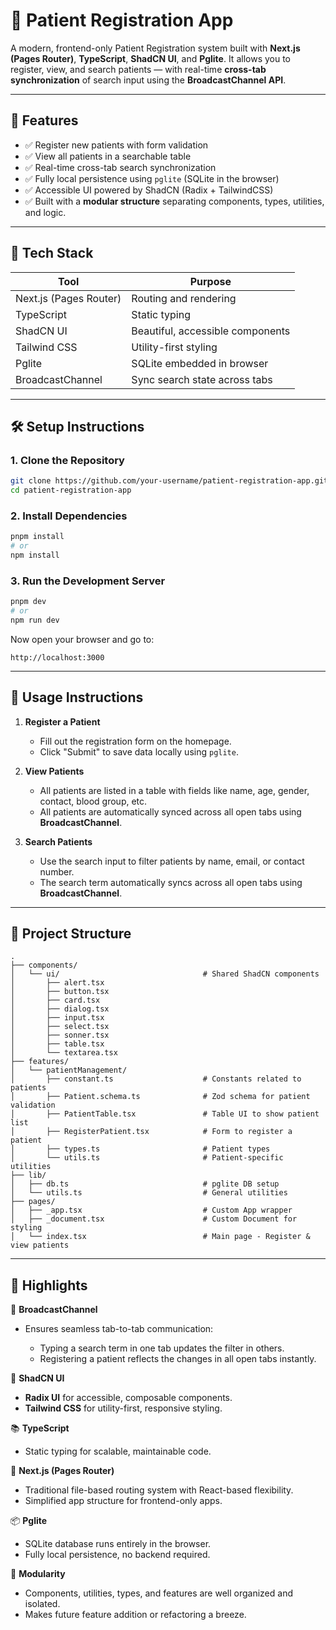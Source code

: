 # 🏥 Patient Registration App

A modern, frontend-only Patient Registration system built with **Next.js (Pages Router)**, **TypeScript**, **ShadCN UI**, and **Pglite**. It allows you to register, view, and search patients — with real-time **cross-tab synchronization** of search input using the **BroadcastChannel API**.

---

## 🚀 Features

- ✅ Register new patients with form validation
- ✅ View all patients in a searchable table
- ✅ Real-time cross-tab search synchronization
- ✅ Fully local persistence using `pglite` (SQLite in the browser)
- ✅ Accessible UI powered by ShadCN (Radix + TailwindCSS)
- ✅ Built with a **modular structure** separating components, types, utilities, and logic.

---

## 🧠 Tech Stack

| Tool                   | Purpose                          |
| ---------------------- | -------------------------------- |
| Next.js (Pages Router) | Routing and rendering            |
| TypeScript             | Static typing                    |
| ShadCN UI              | Beautiful, accessible components |
| Tailwind CSS           | Utility-first styling            |
| Pglite                 | SQLite embedded in browser       |
| BroadcastChannel       | Sync search state across tabs    |

---

## 🛠️ Setup Instructions

### 1. Clone the Repository

```bash
git clone https://github.com/your-username/patient-registration-app.git
cd patient-registration-app
```

### 2. Install Dependencies

```bash
pnpm install
# or
npm install
```

### 3. Run the Development Server

```bash
pnpm dev
# or
npm run dev
```

Now open your browser and go to:

```
http://localhost:3000
```

---

## 🧪 Usage Instructions

1. **Register a Patient**

   - Fill out the registration form on the homepage.
   - Click "Submit" to save data locally using `pglite`.

2. **View Patients**

   - All patients are listed in a table with fields like name, age, gender, contact, blood group, etc.
   - All patients are automatically synced across all open tabs using **BroadcastChannel**.

3. **Search Patients**

   - Use the search input to filter patients by name, email, or contact number.
   - The search term automatically syncs across all open tabs using **BroadcastChannel**.

---

## 📁 Project Structure

```
.
├── components/
│   └── ui/                                # Shared ShadCN components
│       ├── alert.tsx
│       ├── button.tsx
│       ├── card.tsx
│       ├── dialog.tsx
│       ├── input.tsx
│       ├── select.tsx
│       ├── sonner.tsx
│       ├── table.tsx
│       └── textarea.tsx
├── features/
│   └── patientManagement/
│       ├── constant.ts                    # Constants related to patients
│       ├── Patient.schema.ts              # Zod schema for patient validation
│       ├── PatientTable.tsx               # Table UI to show patient list
│       ├── RegisterPatient.tsx            # Form to register a patient
│       ├── types.ts                       # Patient types
│       └── utils.ts                       # Patient-specific utilities
├── lib/
│   ├── db.ts                              # pglite DB setup
│   └── utils.ts                           # General utilities
├── pages/
│   ├── _app.tsx                           # Custom App wrapper
│   ├── _document.tsx                      # Custom Document for styling
│   └── index.tsx                          # Main page - Register & view patients
```

---

## 🤔 Highlights

🔄 **BroadcastChannel**

- Ensures seamless tab-to-tab communication:

  - Typing a search term in one tab updates the filter in others.
  - Registering a patient reflects the changes in all open tabs instantly.

🌟 **ShadCN UI**

- **Radix UI** for accessible, composable components.
- **Tailwind CSS** for utility-first, responsive styling.

📚 **TypeScript**

- Static typing for scalable, maintainable code.

🚀 **Next.js (Pages Router)**

- Traditional file-based routing system with React-based flexibility.
- Simplified app structure for frontend-only apps.

📦 **Pglite**

- SQLite database runs entirely in the browser.
- Fully local persistence, no backend required.

🎉 **Modularity**

- Components, utilities, types, and features are well organized and isolated.
- Makes future feature addition or refactoring a breeze.
